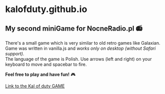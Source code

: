 # kalofduty.github.io
## My second miniGame for NocneRadio.pl 📻

There's a small game which is very similar to old retro games like Galaxian.
Game was written in vanilla.js and *works only on desktop (without Safari support).*
<br />
The language of the game is Polish. Use arrows (left and right) on your keyboard to move and spacebar to fire.

**Feel free to play and have fun!** 🎮

[Link to the Kal of duty GAME](https://elegant-hoover-5286e5.netlify.app/) 




